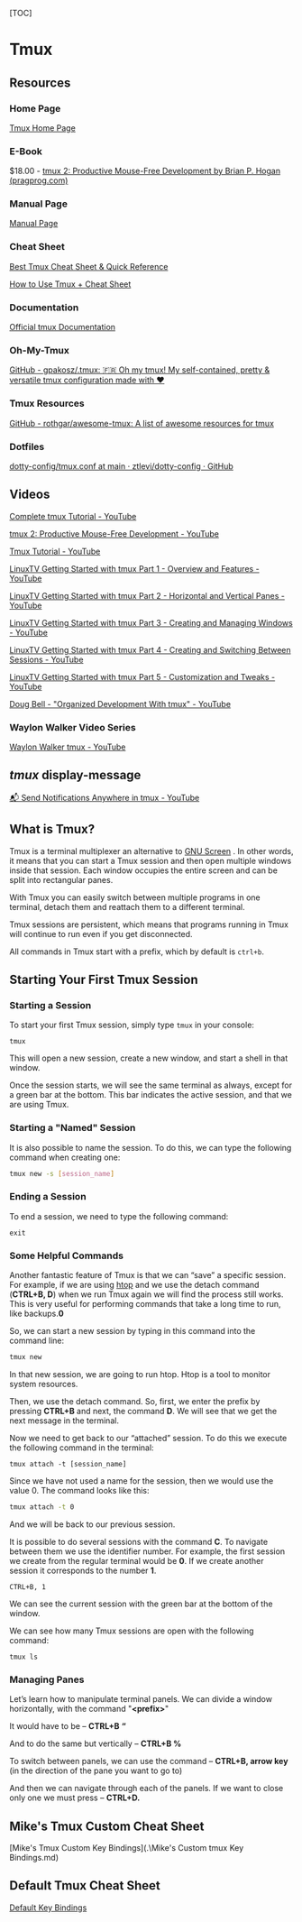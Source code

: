 [TOC]



# Tmux



## Resources

### Home Page

[Tmux Home Page](https://github.com/tmux/tmux/wiki)

### E-Book 

$18.00 - [tmux 2: Productive Mouse-Free Development by Brian P. Hogan (pragprog.com)](https://pragprog.com/titles/bhtmux2/tmux-2/)



### Manual Page

[Manual Page](https://man.openbsd.org/OpenBSD-current/man1/tmux.1)



### Cheat Sheet

[Best Tmux Cheat Sheet & Quick Reference](https://tmuxcheatsheet.com/)

[How to Use Tmux + Cheat Sheet](https://www.hostinger.com/tutorials/tmux-beginners-guide-and-cheat-sheet/#Tmux_Cheat_Sheet)



### Documentation

[Official tmux Documentation](https://tmuxguide.readthedocs.io/en/latest/tmux/tmux.html)



### Oh-My-Tmux

[GitHub - gpakosz/.tmux: 🇫🇷 Oh my tmux! My self-contained, pretty & versatile tmux configuration made with ❤️](https://github.com/gpakosz/.tmux)



### Tmux Resources

[GitHub - rothgar/awesome-tmux: A list of awesome resources for tmux](https://github.com/rothgar/awesome-tmux)



### Dotfiles

[dotty-config/tmux.conf at main · ztlevi/dotty-config · GitHub](https://github.com/ztlevi/dotty-config/blob/main/shell/tmux/tmux.conf)



## Videos

[Complete tmux Tutorial - YouTube](https://www.youtube.com/watch?v=Yl7NFenTgIo)

[tmux 2: Productive Mouse-Free Development - YouTube](https://www.youtube.com/watch?v=2HbAMg9k6J0)

[Tmux Tutorial - YouTube](https://www.youtube.com/watch?v=cPWEX2446B4)

[LinuxTV Getting Started with tmux Part 1 - Overview and Features - YouTube](https://www.youtube.com/watch?v=gmjyMxezIWU)

[LinuxTV Getting Started with tmux Part 2 - Horizontal and Vertical Panes - YouTube](https://www.youtube.com/watch?v=H6RBPHow_q4)

[LinuxTV Getting Started with tmux Part 3 - Creating and Managing Windows - YouTube](https://www.youtube.com/watch?v=JMGGrM9KmFw)

[LinuxTV Getting Started with tmux Part 4 - Creating and Switching Between Sessions - YouTube](https://www.youtube.com/watch?v=FAU8rmS5NSE)

[LinuxTV Getting Started with tmux Part 5 - Customization and Tweaks - YouTube](https://www.youtube.com/watch?v=bjBjZvZsgks)

[Doug Bell - "Organized Development With tmux" - YouTube](https://www.youtube.com/watch?v=o7Dg1kmjhfQ)

### Waylon Walker Video Series

[Waylon Walker tmux - YouTube](https://www.youtube.com/playlist?list=PLTRNG6WIHETB4reAxbWza3CZeP9KL6Bkr)



## *tmux* display-message

[📬 Send Notifications Anywhere in tmux - YouTube](https://www.youtube.com/watch?v=utfLA6L8o5s)



## What is Tmux?

Tmux is a terminal multiplexer an alternative to [GNU Screen](https://linuxize.com/post/how-to-use-linux-screen/) . In other words, it means that you can start a Tmux session and then open multiple windows inside that session. Each window occupies the entire screen and can be split into rectangular panes.

With Tmux you can easily switch between multiple programs in one terminal, detach them and reattach them to a different terminal.

Tmux sessions are persistent, which means that programs running in Tmux will continue to run even if you get disconnected.

All commands in Tmux start with a prefix, which by default is `ctrl+b`.

## Starting Your First Tmux Session

### Starting a Session

To start your first Tmux session, simply type `tmux` in your console:

```b
tmux
```

This will open a new session, create a new window, and start a shell in that window.

Once the session starts, we will see the same terminal as always, except for a green bar at the bottom. This bar indicates the active session, and that we are using Tmux. 

### Starting a "Named" Session

It is also possible to name the session. To do this, we can type the following command when creating one:

```bash
tmux new -s [session_name]
```

### Ending a Session

To end a session, we need to type the following command:

```
exit
```

### Some Helpful Commands

Another fantastic feature of Tmux is that we can “save” a specific session. For example, if we are using [htop](https://hisham.hm/htop/) and we use the detach command (**CTRL+B, D**) when we run Tmux again we will find the process still works. This is very useful for performing commands that take a long time to run, like backups.**0**

So, we can start a new session by typing in this command into the command line:

```bash
tmux new
```

In that new session, we are going to run htop. Htop is a tool to monitor system resources.

Then, we use the detach command. So, first, we enter the prefix by pressing **CTRL+B** and next, the command **D**. We will see that we get the next message in the terminal.

Now we need to get back to our “attached” session. To do this we execute the following command in the terminal:

```
tmux attach -t [session_name]
```

Since we have not used a name for the session, then we would use the value 0. The command looks like this:

```bash
tmux attach -t 0
```

And we will be back to our previous session.

It is possible to do several sessions with the command **C**. To navigate between them we use the identifier number. For example, the first session we create from the regular terminal would be **0**. If we create another session it corresponds to the number **1**.

```
CTRL+B, 1
```

We can see the current session with the green bar at the bottom of the window.

We can see how many Tmux sessions are open with the following command:

```
tmux ls
```

### Managing Panes

Let’s learn how to manipulate terminal panels. We can divide a window horizontally, with the command "**\<prefix\>**\"

It would have to be – **CTRL+B** **“**

And to do the same but vertically – **CTRL+B %**

To switch between panels, we can use the command – **CTRL+B, arrow key** (in the direction of the pane you want to go to)

And then we can navigate through each of the panels. If we want to close only one we must press – **CTRL+D.**



## Mike's Tmux Custom Cheat Sheet

[Mike's Tmux Custom Key Bindings](.\Mike's Custom tmux Key Bindings.md)



## Default Tmux Cheat Sheet

[Default Key Bindings](.\tmuxDefaultKeybindingCheatSheet.md)
